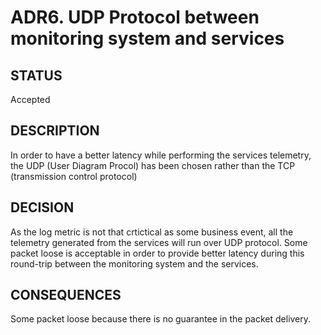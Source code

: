 # ADR6. UDP Protocol between monitoring system and services

## STATUS
Accepted

## DESCRIPTION
In order to have a better latency while performing the services telemetry, the UDP (User Diagram Procol) has been chosen rather than the TCP (transmission control protocol)

## DECISION
As the log metric is not that crtictical as some business event, all the telemetry generated from the services will run over UDP protocol. 
Some packet loose is acceptable in order to provide better latency during this round-trip between the monitoring system and the services.

## CONSEQUENCES
Some packet loose because there is no guarantee in the packet delivery.
